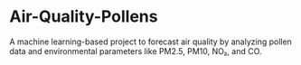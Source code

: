 # Air-Quality-Pollens
A machine learning-based project to forecast air quality by analyzing pollen data and environmental parameters like PM2.5, PM10, NO₂, and CO.
